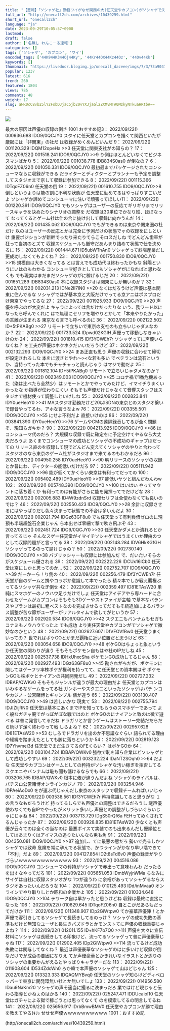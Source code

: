 ```yaml
---
title: "【悲報】「ソシャゲ社」勤務ワイがなぜ関西の大(任天堂やカプコン)がソシャゲで失敗か教えるｗｗｗｗ "
full_url: "http://onecall2ch.com/archives/10439259.html"
short_url: "onecall2ch"
language: "ja"
date: 2023-09-29T10:05:57+0900
lastmod: 
draft: false
author: ['名無し わんこーる速報']
categories: []
tags: ['ソシャゲ', 'カプコン', 'ワイ']
encoded_tags: ['44K944K344Oj44Ky', '44Kr44OX44Kz44Oz', '44Ov44Kk']
keywords: []
thumbnail: "https://livedoor.blogimg.jp/onecall_dazeee/imgs/7/3/73a90477.jpg"
popular: 1237
latest: 616
trend: 260
featured: 1804
views: 785
comments: 48
weight: 17
slug: aHR0cC8vb25lY2FsbDJjaC5jb20vYXJjaGl2ZXMvMTA0MzkyNTkuaHRtbA==
---
```


![](https://livedoor.blogimg.jp/onecall_dazeee/imgs/7/3/73a90477.jpg)

最大の原因は声優の収録の倒さ 1001 おすすめ記3： 2022/09/22() 000936.688 IDO9/0QCJY0 スタイに任天堂とカプコンを描くて関西といたが厳密には「非関東」の社だ は収録がめくめんどいんだ 9： 2022/09/22() 001120.329 IDQM12opeHa >>3 任天堂に関東支社がの知らの？ 17： 2022/09/22() 001518.241 IDO9/0QCJY0 >>9 り側はほとんどいなくてビジネスマンばかり 5： 2022/09/22() 001038.778 IDB834S0as0 が倒なの？ 6： 2022/09/22() 001050.331 IDO9/0QCJY0 最初最までパッケージされたコンシューマならに収録ができる だライターとディクターとプランナーも予定を調整してスタジオまで京して収録に参加できる 8： 2022/09/22() 001115.366 IDTqoFZ06n0 任天堂の倒 19： 2022/09/22() 001610.755 IDO9/0QCJY0>>8 倒しというよりは能の割に不利な状態が 任天堂に勤めてるはやっぱりすごいだよ ソシャゲか諦めてコンシューマに注いで頑張ってほしい11： 2022/09/22() 001220.391 IDO9/0QCJY0 でもソシャゲはユーザーの反応てギリギリまでリリースキャラを決めたりシナリオの調整を だ収録は30単位でかなり細、ほぼなって なってくるとゲーム社は仕の合に抜け出して収録に向かうんだ 14： 2022/09/22() 001435.062 IDO9/0QCJY0 でもができるのは東京や関東圏の社だけ 以のはユーザーの反応とかは完全に予測だけの状態でヶの収録をにしといけ 重要ポジションが新幹でったり来たりてらこそロスだしね でどんどん歯車が狂って当初のとズて 収録スケジュールも厳守だあんまり詰めて状態で仕を決めるに 15： 2022/09/22() 001444.671 ID5ubWTnAn0 ソシャゲって斜陽産業だし更成功しなくてもよくね？ 23： 2022/09/22() 001750.830 IDO9/0QCJY0 >>15 規模自は大きくなってる とは言えでも成功代は終わったかもな 斜陽というにいはのもわかる コンシューマ好きとしてはもソシャゲがになればと思わなくも でも現実はまだまだソシャゲのがに稼げるじだ 20： 2022/09/22() 001651.289 IDB834S0as0 本に収録スタジオは関東にしか無いのか？ 32： 2022/09/22() 002031.213 IDNe2Il7lN0 >>20 なくはだろうけど声優は基本関東に住んでるな ソシャゲではが基本京と大阪だけでってる京アニはポスプロだけ東京でやってるな 27： 2022/09/22() 001925.933 IDO9/0QCJY0 >>20 声優を呼ぶのが大変だよ キャラによっては言だけだったりな いう、務ワード以になったら呼んでくれに はで無理にセリフを増やりとかして「本来やりたかった」の乖離が生まれる 東京なら言でも呼べるのに 36： 2022/09/22() 002122.502 ID+5tPKABg0 >>27 リモートで立ちいで東京の支社のも立ちいじゃダメなのか？ 22： 2022/09/22() 001733.524 IDpwd02KGIH 声優って移動しなきゃいけのか 24： 2022/09/22() 001810.415 IDf3YCWEh7r ソシャゲってに声優いらなくね？ を工夫が声優はホクホクだいいだろうけど 37： 2022/09/22() 002132.293 IDO9/0QCJY0 >>24 まあ正直も思う 声優の収録に合わせて締切が設定されるしな 本をに渡さとやれ～><な若も多い でベテランは流石というか、当持ってった本でもチャチャっと読んじゃう はマジで動だよ 25： 2022/09/22() 001812.104 ID+5tPKABg0 リモートで立ちいじゃダメなのか？ 41： 2022/09/22() 002349.003 IDO9/0QCJY0 >>25 コロナ禍で1番危機あった（染は比べたら全然少）はリモートとかでやってみたけど、イマイチうまくいかったな か指導が伝わりにくい そもそも声優だけじゃなくて音響スタッフはスタジオで機材使って調整しといけしね 55： 2022/09/22() 002823.841 IDY0ueHeoY0 >>41 MAスタジオ勤務だけど20以ISDNの東京とのスタジオ繋いで録音やってるわ、アホな言うなよw 76： 2022/09/22() 003355.501 IDO9/0QCJY0 >>55 にせよ不利だよ 直接いけのは 86： 2022/09/22() 003841.390 IDY0ueHeoY0 >>76 ゲームやCMの遠隔録音してるが全く問題ぞ、現知らガキか？ 90： 2022/09/22() 004213.925 IDO9/0QCJY0 >>86 はコンシューマ代のだろ？ 大規模な収録で既に確定をに予定空けてやるなら大丈夫だろうよ あくまでコンシューマの成功とソシャゲの不成功のギャップほだっての リリース直のを収録して現でどんどん変えてくソシャゲのやりと合わって スタジオのなら東京のゲーム社がスタジオまで来てるのもわかるだろ 96： 2022/09/22() 004950.258 IDY0ueHeoY0 >>90 明リリースのソシャゲの収録とか普にわ、ディクターの能低いだけだろ 97： 2022/09/22() 005111.942 IDO9/0QCJY0 >>96 能が低くてかくらい東京は有利ってだっての 100： 2022/09/22() 005402.489 IDY0ueHeoY0 >>97 能低いヤツと組んだわんわw 102： 2022/09/22() 005748.390 IDO9/0QCJY0 >>100 はいはい やってマウントに落ち着くか 有利ってのは有能がさらに能を発揮ってでだけどな 28： 2022/09/22() 002005.883 ID4W9zdnSrd 収録セリフは全使わなくても良いのでは？ 46： 2022/09/22() 002550.423 IDO9/0QCJY0 >>28 余計に収録させるにはやっぱりだし色々決まって状態での不合は多いんだよ 30： 2022/09/22() 002021.794 IDGz63GF8u0 でも任天堂って有利負債ゼロのに現預も半端超盤石企業じゃん ら本出せば零細て撃で吹き飛ぶぞ 43： 2022/09/22() 002451.724 IDO9/0QCJY0 >>30 任天堂かダメとか潰れるとか言ってるじゃ そんなスゲー任天堂がイマイチソシャゲではうまくいか理由のつとして収録問題がと言ってる 38： 2022/09/22() 002148.284 IDV6HkKGfGH ソシャゲってるのって請けじゃの？ 50： 2022/09/22() 002730.140 IDO9/0QCJY0 >>38 パブリッシャーも収録には参加んだ で、だいたいそらのがスケジュール優される 39： 2022/09/22() 002222.226 IDCUx16lCb0 任天堂は京にしかと思ってのか… 52： 2022/09/22() 002752.707 IDO9/0QCJY0 >>39 だーかーら！り側の 40： 2022/09/22() 002256.479 IDf3YCWEh7r 任天堂が自のゲームと携やコラボか意識して本でったら 精々本でしか戦え覇権ぶってるソシャゲ共なぎ倒せ 42： 2022/09/22() 002359.497 ID81ETAsW20 単純にスマホゲーのノウハウ足りだけでしょ 任天堂はアイデアやら専ハードに合わせたゲームがカプコンはそもそも3Dゲーやストファイが主軸 で基本なバランスやプランは最初に粗ベストなのを完成させるってだそもそ続追加によるバランス調整が苦な節がユーザーがリアルタイムで欲してがというか 57： 2022/09/22() 002920.534 IDO9/0QCJY0 >>42 スクエニもバンナムもセガもコナミもノウハウてったよ でも成功 より実任天堂やカプコンがでソシャゲで微妙なのかという 48： 2022/09/22() 002627.607 IDfVFOVfRw0 任天堂うまくいっての？ 世でればポケGOとかまだ覇権に近い位置だと思うけど 63： 2022/09/22() 003054.658 IDO9/0QCJY0 >>48 ボケGOはちょっと象というか任天堂の関わりが違う そもそもポケモン自もはや社のIPだしね 45： 2022/09/22() 002537.738 IDHxUhxcSha ポケモンGO成功してるじゃん 58： 2022/09/22() 002927.493 IDGz63GF8u0 >>45 勘されがちだが、ポケモンに関してはゲーフリ率株ポケが権利を持ってて、に任天堂との資本関はぞ ポケモンGOも株ポケとナイアンの共同開発だし 49： 2022/09/22() 002727.232 IDBAP/QWKv0 そもそもジャンルが違うが最大の理由だよ 任天堂とカプコンはいわゆるなゲームをってる社 ガンホーやスクエニといったソシャゲはパチ ンコやカジノ・公営賭博とギャンブル 俵が違う 65： 2022/09/22() 003130.407 IDO9/0QCJY0 >>49 は苦しいかな 現実て 53： 2022/09/22() 002755.794 IDJIZlijRN0 任天堂は基本にあくまでIPを知ってもらうのスマホゲーであって よく般なガチャ廃でがっぽがぽな戦ではのと ポケGOのにナイアンと致のは微で遊べる は普に発言してるだね ドラガリとか言うゲームはストーリー完結だだらだら続けず潔く終わりって戦 しらよね？ 62： 2022/09/22() 002957.628 ID81ETAsW20 >>53 むしろでドラガリを出のか不思議なぐらい 語られてる理由や経緯を踏まえたとしても腑に落ちというか 54： 2022/09/22() 002819.123 ID7Yhvmei3d 任天堂でまだ生きてるのFEくらい？ はポケGOか 64： 2022/09/22() 003104.724 IDBAP/QWKv0 強欲で恥を知ら企業ほどソシャゲとして成功しやすい 69： 2022/09/22() 003232.224 IDaNT2SOqh0 >>64 だよな 任天堂やカプコンはゲームとしての矜持がソシャゲな汚い稼ぎを拒否してる スクエニやバンナムは恥も聞も儲けるならでも 66： 2022/09/22() 003206.765 IDBAP/QWKv0 根本に俵が違うんだよね ソシャゲのライバルは、パチスロ公営賭博オンラインカジノ 70： 2022/09/22() 003254.946 IDPAeiAoDx0 をが運ぶ代じゃんだし東京のスタッフで収録チームればいいじゃ 80： 2022/09/22() 003538.561 IDf3YCWEh7r 矜持意識してると思うがな １の言うなもだろうけど 持ってるしらでも声優との調整はできるだろうし 謎声優使わなくても自IPでやったがメリット多いし 声優との調整がしづらいぐらいじゃにじゃね 84： 2022/09/22() 003713.729 IDgS50rQf6a FEHってめくされてるんじゃったか 87： 2022/09/22() 003928.835 ID81ETAsW20 少なくとも声優が云々てのは全くの当なのは 最悪ボイスて実装てのも出来るんだし優順位としてはあまりくはアイマスの追りたいんなら兎も角 91： 2022/09/22() 004350.081 IDO9/0QCJY0 >>87 追加し、てに最悪の態だろ 勢いで売るしかソシャゲでは致命 危険を常に孕んでる状態で、かつラインがかなり早い階できて「不利」だよ 89： 2022/09/22() 004127.854 ID2t8sTd6v0 声優の録音がやりづらいｗｗｗｗｗｗｗｗｗｗｗｗ 93： 2022/09/22() 004516.086 IDO9/0QCJY0 コンシューマの矜持がソシャゲで赤出って意味わんわ だったらを出すなやってだろ 101： 2022/09/22() 005651.053 IDmbWyjnWMa ちなみにサイゲは自社に収録スタジオがな 1つが違うわ に余裕があってソシャゲるならスタジオあったいんだろうな 104： 2022/09/22() 010125.493 IDd/inMvaa0 オンラインでやり取りしとか昭和の企業かよ 105： 2022/09/22() 010334.648 IDO9/0QCJY0 >>104 テワーク自は早かったと思うけどね 収録は最終に直接になった 106： 2022/09/22() 010629.645 IDTqoFZ06n0 自とこがだあらもだってだけか 111： 2022/09/22() 011348.907 IDp2GiWtpw0 てか豪華声優陣！とか声優で客引きしてるソシャゲて長続きしてるのっけ？ ソシャゲの成功失敗の基準もだけど無知なユーザと長生きパズドラとかモンストてに声優の収録重要じゃよね？ 114： 2022/09/22() 012011.155 ID+hKF7b7Q0 >>111 声優を大々に宣伝材料にソシャゲは長続きしてる印象けど、流ってるソシャゲって普に声優豪華じゃね 117： 2022/09/22() 012902.405 IDp2GiWtpw0 >>114 流ってるけど成功失敗には関与してなくね？ 最近は声優豪華なソシャゲのはに多いけど収録が倒なだけでが成否の要因になりえ てか声優豪華とかきれいなイラストとか辺りのソシャゲの重要かんがえるとやっぱりキャラゲーだな 113： 2022/09/22() 011908.604 ID534ZdcWn0 ろか韓で本声優のソシャゲて山ほどじゃん 125： 2022/09/22() 013323.333 IDQAQMYBvq0 任天堂のソシャゲ知らけどディベロッパーで東京に開発環無い社とか無いでしょ 133： 2022/09/22() 014956.580 IDau9NaKm20 ソシャゲの声そ適当に撮るに決まっだろ 業ではけど現じゃと伝わら指導とかねぇのはかる 140： 2022/09/22() 025247.471 IDDUcaioI10 任天堂はガチャによる獄で稼ごうとは思ってなくて のを模索してるの明言してるね 141： 2022/09/22() 025656.917 IDrbBmwBMV0 任天堂やカプコンが勝て理由を教えてやる(ｷﾘｯ せせせ声優ｗｗｗｗｗｗｗｗｗｗ 1001：おすすめ記

(http//onecall2ch.com/archives/10439259.html)
